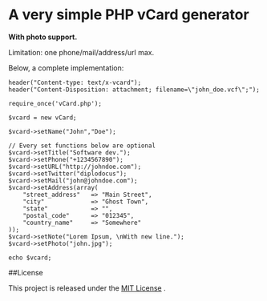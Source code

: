 # A very simple PHP vCard generator
**With photo support.**

Limitation: one phone/mail/address/url max.

Below, a complete implementation:

	header("Content-type: text/x-vcard");
	header("Content-Disposition: attachment; filename=\"john_doe.vcf\";");
	
	require_once('vCard.php');

	$vcard = new vCard;
	
	$vcard->setName("John","Doe");

	// Every set functions below are optional
	$vcard->setTitle("Software dev.");
	$vcard->setPhone("+1234567890");
	$vcard->setURL("http://johndoe.com");
	$vcard->setTwitter("diplodocus");
	$vcard->setMail("john@johndoe.com");
	$vcard->setAddress(array(
		"street_address"   => "Main Street",
		"city"             => "Ghost Town",
		"state"            => "",
		"postal_code"      => "012345",
		"country_name"     => "Somewhere"
	));
	$vcard->setNote("Lorem Ipsum, \nWith new line.");
	$vcard->setPhoto("john.jpg"); 
	
	echo $vcard;
	


##License

This project is released under the [MIT License](http://www.opensource.org/licenses/mit-license.php) .
